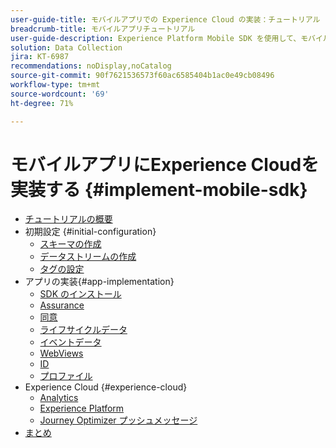 ```yaml
---
user-guide-title: モバイルアプリでの Experience Cloud の実装：チュートリアル
breadcrumb-title: モバイルアプリチュートリアル
user-guide-description: Experience Platform Mobile SDK を使用して、モバイルアプリで Adobe Experience Cloud アプリケーションを実装する方法について説明します。
solution: Data Collection
jira: KT-6987
recommendations: noDisplay,noCatalog
source-git-commit: 90f7621536573f60ac6585404b1ac0e49cb08496
workflow-type: tm+mt
source-wordcount: '69'
ht-degree: 71%

---
```



# モバイルアプリにExperience Cloudを実装する {#implement-mobile-sdk}

+ [チュートリアルの概要](overview.md)
+ 初期設定 {#initial-configuration}
   + [スキーマの作成](create-schema.md)
   + [データストリームの作成](create-datastream.md)
   + [タグの設定](configure-tags.md)
+ アプリの実装{#app-implementation}
   + [SDK のインストール](install-sdks.md)
   + [Assurance](assurance.md)
   + [同意](consent.md)
   + [ライフサイクルデータ](lifecycle-data.md)
   + [イベントデータ](events.md)
   + [WebViews](web-views.md)
   + [ID](identity.md)
   + [プロファイル](profile.md)
+ Experience Cloud {#experience-cloud}
   + [Analytics](analytics.md)
   + [Experience Platform](platform.md)
   + [Journey Optimizer プッシュメッセージ](journey-optimizer-push.md)
+ [まとめ](conclusion.md)